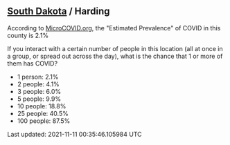 
## [South Dakota](/united-states/south-dakota) / Harding

According to [MicroCOVID.org](http://microcovid.org),
the "Estimated Prevalence" of COVID in this county is 2.1%

If you interact with a certain number of people in this location
(all at once in a group, or spread out across the day), what is the chance that
1 or more of them has COVID?

- 1 person: 2.1%
- 2 people: 4.1%
- 3 people: 6.0%
- 5 people: 9.9%
- 10 people: 18.8%
- 25 people: 40.5%
- 100 people: 87.5%

Last updated: 2021-11-11 00:35:46.105984 UTC
